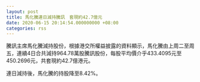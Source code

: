 ```yaml
---
layout: post
title: 馬化騰連日減持騰訊　套現約42.7億元
date: 2020-06-15 20:14:54.000000000 +08:00
categories: rss
---
```


騰訊主席馬化騰減持股份，根據港交所權益披露的資料顯示，馬化騰由上周二至周五，連續4日合共減持964.78萬股騰訊股份，每股平均價介乎433.4095元至450.2696元，共套現約42.7億港元。

連日減持後，馬化騰的持股降至8.42%。
